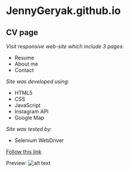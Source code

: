 # JennyGeryak.github.io
## CV page 
*Visit responsive web-site which include 3 pages:*
* Resume
* About me
* Contact

*Site was developed using:*
* HTML5
* CSS
* JavaScript
* Instagram API
* Google Map

*Site was tested by:*
* Selenium WebDriver

[Follow this link](https://jennygeryak.github.io/)

Preview: ![alt text](https://github.com/JennyGeryak/JennyGeryak.github.io/blob/master/img/screen/eueedqr0ol4.jpg)



